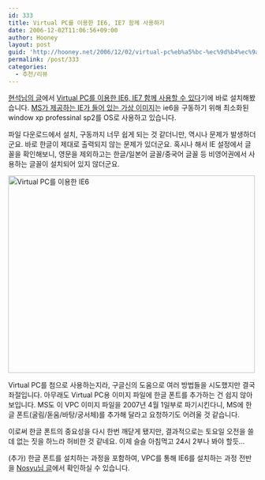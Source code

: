 ```yaml
---
id: 333
title: Virtual PC를 이용한 IE6, IE7 함께 사용하기
date: 2006-12-02T11:06:56+09:00
author: Hooney
layout: post
guid: 'http://hooney.net/2006/12/02/virtual-pc%eb%a5%bc-%ec%9d%b4%ec%9a%a9%ed%95%9c-ie6-ie7-%ed%95%a8%ea%bb%98-%ec%82%ac%ec%9a%a9%ed%95%98%ea%b8%b0/'
permalink: /post/333
categories:
  - 추천/리뷰
---
```

[현석님의 글](http://hyeonseok.com/soojung/browser/2006/12/02/309.html)에서 [Virtual PC를 이용한 IE6, IE7 함께 사용할 수 있다](http://blogs.msdn.com/ie/archive/2006/11/30/ie6-and-ie7-running-on-a-single-machine.aspx)기에 바로 설치해봤습니다. [MS가 제공하는 IE가 들어 있는 가상 이미지](http://go.microsoft.com/fwlink/?LinkId=70868)는 ie6을 구동하기 위해 최소화된 window xp professinal sp2를 OS로 사용하고 있습니다.

파일 다운로드에서 설치, 구동까지 너무 쉽게 되는 것 같더니만, 역시나 문제가 발생하더군요. 바로 한글이 제대로 출력되지 않는 문제가 있더군요. 혹시나 해서 IE 설정에서 글꼴을 확인해보니, 영문을 제외하고는 한글/일본어 글꼴/중국어 글꼴 등 비영어권에서 사용하는 글꼴이 설치되어 있지 않더군요.

<img src="/uploads/2006/ie6vm.jpg" alt="Virtual PC를 이용한 IE6" height="400" width="500" /> 

Virtual PC를 첨으로 사용하는지라, 구글신의 도움으로 여러 방법들을 시도했지만 결국 좌절입니다. 아무래도 Virtual PC용 이미지 파일에 한글 폰트를 추가하는 건 쉽지 않아보입니다. MS도 이 VPC 이미지 파일을 2007년 4월 1일부로 파기시킨다니, MS에 한글 폰트(굴림/돋움/바탕/궁서체)를 추가해 달라고 요청하기도 어려울 것 같습니다.

이로써 한글 폰트의 중요성을 다시 한번 깨닫게 됐지만, 결과적으로는 토요일 오전을 쓸 데 없는 짓을 하느라 허비한 것 같네요. 이제 슬슬 아침먹고 24시 2부나 봐야 할듯&#8230;

(추가) 한글 폰트를 설치하는 과정을 포함하여, VPC를 통해 IE6를 설치하는 과정 전반을 [Nosyu님 글](http://nosyu.egloos.com/2826468)에서 확인하실 수 있습니다.